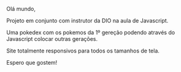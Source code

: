 Olá mundo,

Projeto em conjunto com instrutor da DIO na aula de Javascript.

Uma pokedex com os pokemos da 1º gereção podendo através do Javascript colocar outras gerações.

Site totalmente responsivos para todos os tamanhos de tela.

Espero que gostem!
